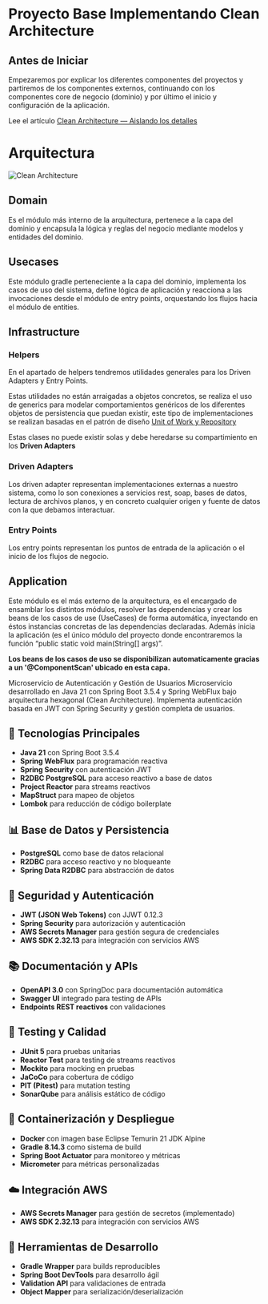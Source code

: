 # Proyecto Base Implementando Clean Architecture

## Antes de Iniciar

Empezaremos por explicar los diferentes componentes del proyectos y partiremos de los componentes externos, continuando con los componentes core de negocio (dominio) y por último el inicio y configuración de la aplicación.

Lee el artículo [Clean Architecture — Aislando los detalles](https://medium.com/bancolombia-tech/clean-architecture-aislando-los-detalles-4f9530f35d7a)

# Arquitectura

![Clean Architecture](https://miro.medium.com/max/1400/1*ZdlHz8B0-qu9Y-QO3AXR_w.png)

## Domain

Es el módulo más interno de la arquitectura, pertenece a la capa del dominio y encapsula la lógica y reglas del negocio mediante modelos y entidades del dominio.

## Usecases

Este módulo gradle perteneciente a la capa del dominio, implementa los casos de uso del sistema, define lógica de aplicación y reacciona a las invocaciones desde el módulo de entry points, orquestando los flujos hacia el módulo de entities.

## Infrastructure

### Helpers

En el apartado de helpers tendremos utilidades generales para los Driven Adapters y Entry Points.

Estas utilidades no están arraigadas a objetos concretos, se realiza el uso de generics para modelar comportamientos
genéricos de los diferentes objetos de persistencia que puedan existir, este tipo de implementaciones se realizan
basadas en el patrón de diseño [Unit of Work y Repository](https://medium.com/@krzychukosobudzki/repository-design-pattern-bc490b256006)

Estas clases no puede existir solas y debe heredarse su compartimiento en los **Driven Adapters**

### Driven Adapters

Los driven adapter representan implementaciones externas a nuestro sistema, como lo son conexiones a servicios rest,
soap, bases de datos, lectura de archivos planos, y en concreto cualquier origen y fuente de datos con la que debamos
interactuar.

### Entry Points

Los entry points representan los puntos de entrada de la aplicación o el inicio de los flujos de negocio.

## Application

Este módulo es el más externo de la arquitectura, es el encargado de ensamblar los distintos módulos, resolver las dependencias y crear los beans de los casos de use (UseCases) de forma automática, inyectando en éstos instancias concretas de las dependencias declaradas. Además inicia la aplicación (es el único módulo del proyecto donde encontraremos la función “public static void main(String[] args)”.

**Los beans de los casos de uso se disponibilizan automaticamente gracias a un '@ComponentScan' ubicado en esta capa.**



Microservicio de Autenticación y Gestión de Usuarios
Microservicio desarrollado en Java 21 con Spring Boot 3.5.4 y Spring WebFlux bajo arquitectura hexagonal (Clean Architecture). Implementa autenticación basada en JWT con Spring Security y gestión completa de usuarios.

## 🚀 Tecnologías Principales

- **Java 21** con Spring Boot 3.5.4
- **Spring WebFlux** para programación reactiva
- **Spring Security** con autenticación JWT
- **R2DBC PostgreSQL** para acceso reactivo a base de datos
- **Project Reactor** para streams reactivos
- **MapStruct** para mapeo de objetos
- **Lombok** para reducción de código boilerplate

## 📊 Base de Datos y Persistencia

- **PostgreSQL** como base de datos relacional
- **R2DBC** para acceso reactivo y no bloqueante
- **Spring Data R2DBC** para abstracción de datos

## 🔐 Seguridad y Autenticación

- **JWT (JSON Web Tokens)** con JJWT 0.12.3
- **Spring Security** para autorización y autenticación
- **AWS Secrets Manager** para gestión segura de credenciales
- **AWS SDK 2.32.13** para integración con servicios AWS

## 📚 Documentación y APIs

- **OpenAPI 3.0** con SpringDoc para documentación automática
- **Swagger UI** integrado para testing de APIs
- **Endpoints REST reactivos** con validaciones

## 🧪 Testing y Calidad

- **JUnit 5** para pruebas unitarias
- **Reactor Test** para testing de streams reactivos
- **Mockito** para mocking en pruebas
- **JaCoCo** para cobertura de código
- **PIT (Pitest)** para mutation testing
- **SonarQube** para análisis estático de código

## 🐳 Containerización y Despliegue

- **Docker** con imagen base Eclipse Temurin 21 JDK Alpine
- **Gradle 8.14.3** como sistema de build
- **Spring Boot Actuator** para monitoreo y métricas
- **Micrometer** para métricas personalizadas

## ☁️ Integración AWS

- **AWS Secrets Manager** para gestión de secretos (implementado)
- **AWS SDK 2.32.13** para integración con servicios AWS

## 🔧 Herramientas de Desarrollo

- **Gradle Wrapper** para builds reproducibles
- **Spring Boot DevTools** para desarrollo ágil
- **Validation API** para validaciones de entrada
- **Object Mapper** para serialización/deserialización
